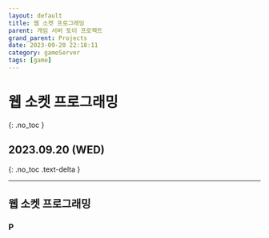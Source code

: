 ```yaml
---
layout: default
title: 웹 소켓 프로그래밍
parent: 게임 서버 토이 프로젝트
grand_parent: Projects
date: 2023-09-20 22:18:11
category: gameServer
tags: [game]
---
```


# 웹 소켓 프로그래밍
{: .no_toc }

## 2023.09.20 (WED)
{: .no_toc .text-delta }

---

## 웹 소켓 프로그래밍

### P
